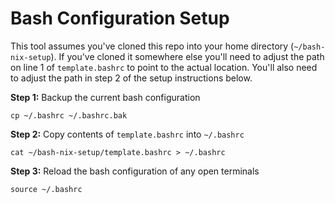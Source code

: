 # Bash Configuration Setup
This tool assumes you've cloned this repo into your home directory (`~/bash-nix-setup`).
If you've cloned it somewhere else you'll need to adjust the path on line 1 of `template.bashrc` to point to the actual location.
You'll also need to adjust the path in step 2 of the setup instructions below.

**Step 1:** Backup the current bash configuration
```
cp ~/.bashrc ~/.bashrc.bak
```
**Step 2:** Copy contents of `template.bashrc` into `~/.bashrc`
```
cat ~/bash-nix-setup/template.bashrc > ~/.bashrc
```
**Step 3:** Reload the bash configuration of any open terminals
```
source ~/.bashrc
```

